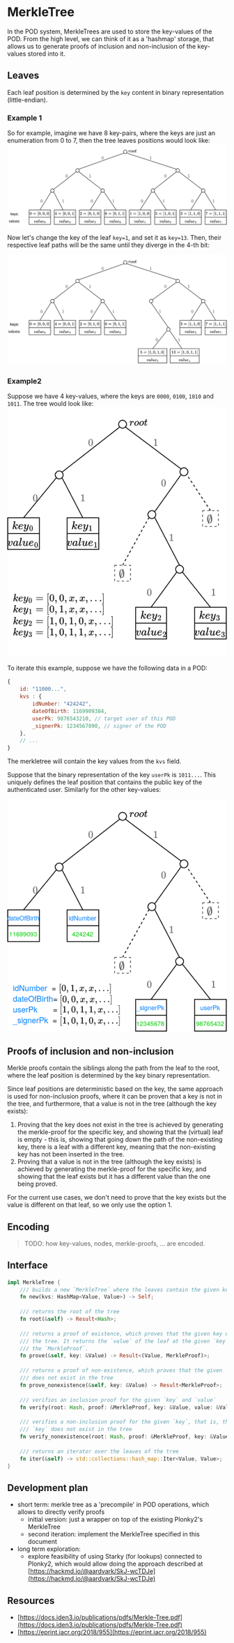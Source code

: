 # MerkleTree

In the POD system, MerkleTrees are used to store the key-values of the POD. From the high level, we can think of it as a 'hashmap' storage, that allows us to generate proofs of inclusion and non-inclusion of the key-values stored into it.


## Leaves
Each leaf position is determined by the `key` content in binary representation (little-endian).

### Example 1
So for example, imagine we have 8 key-pairs, where the keys are just an enumeration from 0 to 7, then the tree leaves positions would look like:
![](img/merkletree-example-1-a.png)

Now let's change the key of the leaf `key=1`, and set it as `key=13`. Then, their respective leaf paths will be the same until they diverge in the 4-th bit:

![](img/merkletree-example-1-b.png)


### Example2

Suppose we have 4 key-values, where the keys are `0000`, `0100`, `1010` and `1011`. The tree would look like:
![](img/merkletree-example-2-a.png)

To iterate this example, suppose we have the following data in a POD:
```js
{
	id: "11000...",
	kvs : {
		idNumber: "424242",
		dateOfBirth: 1169909384,
		userPk: 9876543210, // target user of this POD
		_signerPk: 1234567890, // signer of the POD
	},
	// ...
}
```

The merkletree will contain the key values from the `kvs` field.

Suppose that the binary representation of the key `userPk` is `1011...`. This uniquely defines the leaf position that contains the public key of the authenticated user. Similarly for the other key-values:

![](img/merkletree-example-2-b.png)


## Proofs of inclusion and non-inclusion
Merkle proofs contain the siblings along the path from the leaf to the root, where the leaf position is determined by the key binary representation. 

Since leaf positions are deterministic based on the key, the same approach is used for non-inclusion proofs, where it can be proven that a key is not in the tree, and furthermore, that a value is not in the tree (although the key exists):
1. Proving that the key does not exist in the tree is achieved by generating the merkle-proof for the specific key, and showing that the (virtual) leaf is empty - this is, showing that going down the path of the non-existing key, there is a leaf with a different key, meaning that the non-existing key has not been inserted in the tree.
2. Proving that a value is not in the tree (although the key exists) is achieved by generating the merkle-proof for the specific key, and showing that the leaf exists but it has a different value than the one being proved.

For the current use cases, we don't need to prove that the key exists but the value is different on that leaf, so we only use the option 1.


## Encoding
> TODO: how key-values, nodes, merkle-proofs, ... are encoded.

## Interface

```rust
impl MerkleTree {
    /// builds a new `MerkleTree` where the leaves contain the given key-values
    fn new(kvs: HashMap<Value, Value>) -> Self;
    
    /// returns the root of the tree
    fn root(&self) -> Result<Hash>;
    
    /// returns a proof of existence, which proves that the given key exists in
    /// the tree. It returns the `value` of the leaf at the given `key`, and
    /// the `MerkleProof`.
    fn prove(&self, key: &Value) -> Result<(Value, MerkleProof)>;
    
    /// returns a proof of non-existence, which proves that the given `key`
    /// does not exist in the tree
    fn prove_nonexistence(&self, key: &Value) -> Result<MerkleProof>;
    
    /// verifies an inclusion proof for the given `key` and `value`
    fn verify(root: Hash, proof: &MerkleProof, key: &Value, value: &Value) -> Result<()>;
    
    /// verifies a non-inclusion proof for the given `key`, that is, the given
    /// `key` does not exist in the tree
    fn verify_nonexistence(root: Hash, proof: &MerkleProof, key: &Value) -> Result<()>;
    
    /// returns an iterator over the leaves of the tree
    fn iter(&self) -> std::collections::hash_map::Iter<Value, Value>;
}
```

## Development plan
- short term: merkle tree as a 'precompile' in POD operations, which allows to directly verify proofs
	- initial version: just a wrapper on top of the existing Plonky2's MerkleTree
	- second iteration: implement the MerkleTree specified in this document
- long term exploration:
	- explore feasibility of using Starky (for lookups) connected to Plonky2, which would allow doing the approach described at [https://hackmd.io/@aardvark/SkJ-wcTDJe](https://hackmd.io/@aardvark/SkJ-wcTDJe)


## Resources
- [https://docs.iden3.io/publications/pdfs/Merkle-Tree.pdf](https://docs.iden3.io/publications/pdfs/Merkle-Tree.pdf)
- [https://eprint.iacr.org/2018/955](https://eprint.iacr.org/2018/955)
